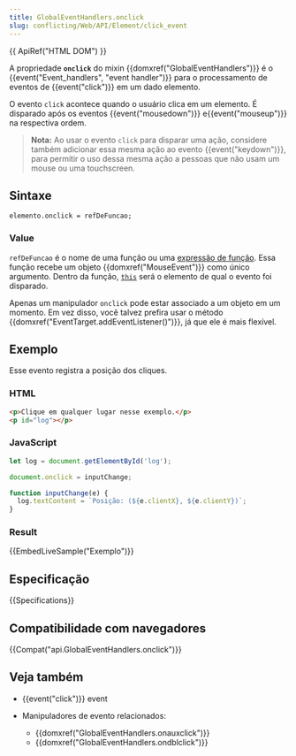 ```yaml
---
title: GlobalEventHandlers.onclick
slug: conflicting/Web/API/Element/click_event
---
```


{{ ApiRef("HTML DOM") }}

A propriedade **`onclick`** do mixin {{domxref("GlobalEventHandlers")}} é o {{event("Event_handlers", "event handler")}} para o processamento de eventos de {{event("click")}} em um dado elemento.

O evento `click` acontece quando o usuário clica em um elemento. É disparado após os eventos {{event("mousedown")}} e{{event("mouseup")}} na respectiva ordem.

> **Nota:** Ao usar o evento `click` para disparar uma ação, considere também adicionar essa mesma ação ao evento {{event("keydown")}}, para permitir o uso dessa mesma ação a pessoas que não usam um mouse ou uma touchscreen.

## Sintaxe

```
elemento.onclick = refDeFuncao;
```

### Value

`refDeFuncao` é o nome de uma função ou uma [expressão de função](/pt-BR/docs/Web/JavaScript/Reference/Operators/function). Essa função recebe um objeto {{domxref("MouseEvent")}} como único argumento. Dentro da função, [`this`](/pt-BR/docs/Web/JavaScript/Reference/Operators/this) será o elemento de qual o evento foi disparado.

Apenas um manipulador `onclick` pode estar associado a um objeto em um momento. Em vez disso, você talvez prefira usar o método {{domxref("EventTarget.addEventListener()")}}, já que ele é mais flexível.

## Exemplo

Esse evento registra a posição dos cliques.

### HTML

```html
<p>Clique em qualquer lugar nesse exemplo.</p>
<p id="log"></p>
```

### JavaScript

```js
let log = document.getElementById('log');

document.onclick = inputChange;

function inputChange(e) {
  log.textContent = `Posição: (${e.clientX}, ${e.clientY})`;
}
```

### Result

{{EmbedLiveSample("Exemplo")}}

## Especificação

{{Specifications}}

## Compatibilidade com navegadores

{{Compat("api.GlobalEventHandlers.onclick")}}

## Veja também

- {{event("click")}} event
- Manipuladores de evento relacionados:

  - {{domxref("GlobalEventHandlers.onauxclick")}}
  - {{domxref("GlobalEventHandlers.ondblclick")}}
